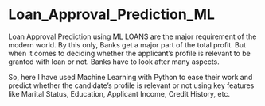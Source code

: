 # Loan_Approval_Prediction_ML
Loan Approval Prediction using ML
LOANS are the major requirement of the modern world. By this only, Banks get a major part of the total profit. 
But when it comes to deciding whether the applicant’s profile is relevant to be granted with loan or not. Banks have to look after many aspects.

So, here I have used Machine Learning with Python to ease their work and predict whether the candidate’s profile is relevant or not using key features like Marital Status, Education, Applicant Income, Credit History, etc. 
